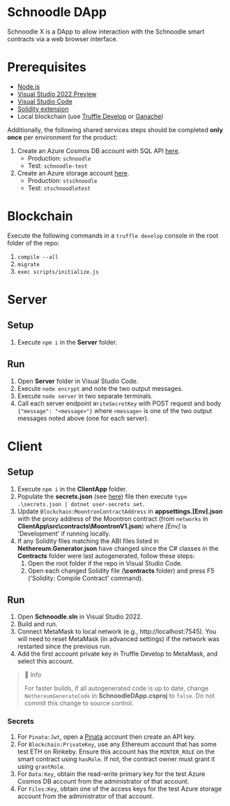 ﻿# Schnoodle DApp
Schnoodle X is a DApp to allow interaction with the Schnoodle smart contracts via a web browser interface.

# Prerequisites
- [Node.js](https://nodejs.org/)
- [Visual Studio 2022 Preview](https://visualstudio.microsoft.com/vs/preview/)
- [Visual Studio Code](https://code.visualstudio.com/)
- [Solidity extension](https://marketplace.visualstudio.com/items?itemName=JuanBlanco.solidity)
- Local blockchain (use [Truffle Develop](https://www.trufflesuite.com/docs/truffle/getting-started/using-truffle-develop-and-the-console#truffle-develop) or [Ganache](https://www.trufflesuite.com/ganache))

Additionally, the following shared services steps should be completed **only once** per environment for the product:
1. Create an Azure Cosmos DB account with SQL API [here](https://azure.microsoft.com/en-gb/try/cosmosdb).
    - Production: `schnoodle`
    - Test: `schnoodle-test`
1. Create an Azure storage account [here](https://docs.microsoft.com/en-us/azure/storage/common/storage-account-create).
    - Production: `stschnoodle`
    - Test: `stschnoodletest`

# Blockchain
Execute the following commands in a `truffle develop` console in the root folder of the repo:
1. `compile --all`
1. `migrate`
1. `exec scripts/initialize.js`

# Server
## Setup
1. Execute `npm i` in the **Server** folder.

## Run
1. Open **Server** folder in Visual Studio Code.
1. Execute `node encrypt` and note the two output messages.
1. Execute `node server` in two separate terminals.
1. Call each server endpoint `WriteSecretKey` with POST request and body `{"message": "<message>"}` where `<message>` is one of the two output messages noted above (one for each server).

# Client
## Setup
1. Execute `npm i` in the **ClientApp** folder.
1. Populate the **secrets.json** (see [here](#secrets)) file then execute `type .\secrets.json | dotnet user-secrets set`.
1. Update `Blockchain:MoontronContractAddress` in **appsettings.[Env].json** with the proxy address of the Moontron contract (from `networks` in **ClientApp\src\contracts\MoontronV1.json**) where *[Env]* is 'Development' if running locally.
1. If any Solidity files matching the ABI files listed in **Nethereum.Generator.json** have changed since the C# classes in the **Contracts** folder were last autogenerated, follow these steps:
    1. Open the root folder if the repo in Visual Studio Code.
    1. Open each changed Solidity file (**\contracts** folder) and press F5 ('Solidity: Compile Contract' command).

## Run
1. Open **Schnoodle.sln** in Visual Studio 2022.
1. Build and run.
1. Connect MetaMask to local network (e.g., http://localhost:7545). You will need to reset MetaMask (in advanced settings) if the network was restarted since the previous run.
1. Add the first account private key in Truffle Develop to MetaMask, and select this account.

> 📘 Info
>
> For faster builds, if all autogenerated code is up to date, change `NethereumGenerateCode` in **SchnoodleDApp.csproj** to `false`. Do not commit this change to source control.

### Secrets
1. For `Pinata:Jwt`, open a [Pinata](https://app.pinata.cloud) account then create an API key.
1. For `Blockchain:PrivateKey`, use any Ethereum account that has some test ETH on Rinkeby. Ensure this account has the `MINTER_ROLE` on the smart contract using `hasRole`. If not, the contract owner must grant it using `grantRole`.
1. For `Data:Key`, obtain the read-write primary key for the test Azure Cosmos DB account from the administrator of that account.
1. For `Files:Key`, obtain one of the access keys for the test Azure storage account from the administrator of that account.